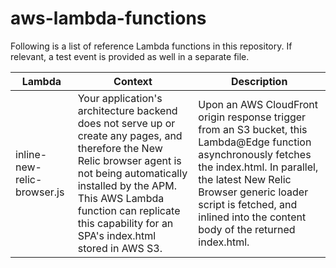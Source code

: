 # aws-lambda-functions

Following is a list of reference Lambda functions in this repository. If relevant, a test event is provided as well in a separate file.

| Lambda | Context | Description |
| --- | --- | --- |
| inline-new-relic-browser.js | Your application's architecture backend does not serve up or create any pages, and therefore the New Relic browser agent is not being automatically installed by the APM. This AWS Lambda function can replicate this capability for an SPA's index.html stored in AWS S3. | Upon an AWS CloudFront origin response trigger from an S3 bucket, this Lambda@Edge function asynchronously fetches the index.html. In parallel, the latest New Relic Browser generic loader script is fetched, and inlined into the content body of the returned index.html. |
